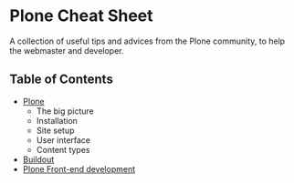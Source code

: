 # Plone Cheat Sheet
A collection of useful tips and advices from the Plone community, to help the webmaster and developer.

## Table of Contents
  - [Plone](#plone)
    - The big picture 
    - Installation 
    - Site setup
    - User interface
    - Content types
  - [Buildout](#buildout)
  - [Plone Front-end development](#plone-front-end-development)
